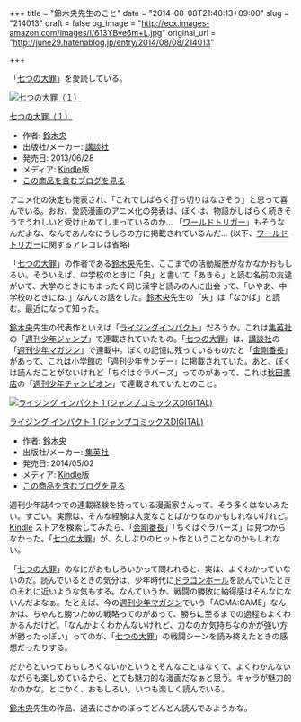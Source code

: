 +++
title = "鈴木央先生のこと"
date = "2014-08-08T21:40:13+09:00"
slug = "214013"
draft = false
og_image = "http://ecx.images-amazon.com/images/I/613YBve6m+L.jpg"
original_url = "http://june29.hatenablog.jp/entry/2014/08/08/214013"

+++

<p>「<a class="keyword" href="http://d.hatena.ne.jp/keyword/%BC%B7%A4%C4%A4%CE%C2%E7%BA%E1">七つの大罪</a>」を愛読している。</p>
<p></p>
<div class="hatena-asin-detail">
<a href="http://www.amazon.co.jp/exec/obidos/ASIN/B00DFXHCXW/cameralady-22/"><img src="http://ecx.images-amazon.com/images/I/613YBve6m%2BL._SL160_.jpg" class="hatena-asin-detail-image" alt="七つの大罪（１）" title="七つの大罪（１）"></a><div class="hatena-asin-detail-info">
<p class="hatena-asin-detail-title"><a href="http://www.amazon.co.jp/exec/obidos/ASIN/B00DFXHCXW/cameralady-22/">七つの大罪（１）</a></p>
<ul>
<li>
<span class="hatena-asin-detail-label">作者:</span> <a class="keyword" href="http://d.hatena.ne.jp/keyword/%CE%EB%CC%DA%B1%FB">鈴木央</a>
</li>
<li>
<span class="hatena-asin-detail-label">出版社/メーカー:</span> <a class="keyword" href="http://d.hatena.ne.jp/keyword/%B9%D6%C3%CC%BC%D2">講談社</a>
</li>
<li>
<span class="hatena-asin-detail-label">発売日:</span> 2013/06/28</li>
<li>
<span class="hatena-asin-detail-label">メディア:</span> <a class="keyword" href="http://d.hatena.ne.jp/keyword/Kindle">Kindle</a>版</li>
<li><a href="http://d.hatena.ne.jp/asin/B00DFXHCXW/cameralady-22" target="_blank">この商品を含むブログを見る</a></li>
</ul>
</div>
<div class="hatena-asin-detail-foot"></div>
</div>
<p>アニメ化の決定も発表され、「これでしばらく打ち切りはなさそう」と思って喜んでいる。おお、愛読漫画のアニメ化の発表は、ぼくは、物語がしばらく続きそうでうれしいと受け止めてしまっているのか… 「<a class="keyword" href="http://d.hatena.ne.jp/keyword/%A5%EF%A1%BC%A5%EB%A5%C9%A5%C8%A5%EA%A5%AC%A1%BC">ワールドトリガー</a>」もそうなんだよな、なんであんなにうしろの方に掲載されているんだ… (以下、<a class="keyword" href="http://d.hatena.ne.jp/keyword/%A5%EF%A1%BC%A5%EB%A5%C9%A5%C8%A5%EA%A5%AC%A1%BC">ワールドトリガー</a>に関するアレコレは省略)</p>
<p>「<a class="keyword" href="http://d.hatena.ne.jp/keyword/%BC%B7%A4%C4%A4%CE%C2%E7%BA%E1">七つの大罪</a>」の作者である<a class="keyword" href="http://d.hatena.ne.jp/keyword/%CE%EB%CC%DA%B1%FB">鈴木央</a>先生、ここまでの活動履歴がなかなかおもしろい。そういえば、中学校のときに「央」と書いて「あきら」と読む名前の友達がいて、大学のときにもまったく同じ漢字と読みの人に出会って、「いやあ、中学校のときにね、」なんてお話をした。<a class="keyword" href="http://d.hatena.ne.jp/keyword/%CE%EB%CC%DA%B1%FB">鈴木央</a>先生の「央」は「なかば」と読む。最近になって知った。</p>
<p><a class="keyword" href="http://d.hatena.ne.jp/keyword/%CE%EB%CC%DA%B1%FB">鈴木央</a>先生の代表作といえば「<a class="keyword" href="http://d.hatena.ne.jp/keyword/%A5%E9%A5%A4%A5%B8%A5%F3%A5%B0%A5%A4%A5%F3%A5%D1%A5%AF%A5%C8">ライジングインパクト</a>」だろうか。これは<a class="keyword" href="http://d.hatena.ne.jp/keyword/%BD%B8%B1%D1%BC%D2">集英社</a>の「<a class="keyword" href="http://d.hatena.ne.jp/keyword/%BD%B5%B4%A9%BE%AF%C7%AF%A5%B8%A5%E3%A5%F3%A5%D7">週刊少年ジャンプ</a>」で連載されていたもの。「<a class="keyword" href="http://d.hatena.ne.jp/keyword/%BC%B7%A4%C4%A4%CE%C2%E7%BA%E1">七つの大罪</a>」は、<a class="keyword" href="http://d.hatena.ne.jp/keyword/%B9%D6%C3%CC%BC%D2">講談社</a>の「<a class="keyword" href="http://d.hatena.ne.jp/keyword/%BD%B5%B4%A9%BE%AF%C7%AF%A5%DE%A5%AC%A5%B8%A5%F3">週刊少年マガジン</a>」で連載中。ぼくの記憶に残っているものだと「<a class="keyword" href="http://d.hatena.ne.jp/keyword/%B6%E2%B9%E4%C8%D6%C4%B9">金剛番長</a>」があって、これは<a class="keyword" href="http://d.hatena.ne.jp/keyword/%BE%AE%B3%D8%B4%DB">小学館</a>の「<a class="keyword" href="http://d.hatena.ne.jp/keyword/%BD%B5%B4%A9%BE%AF%C7%AF%A5%B5%A5%F3%A5%C7%A1%BC">週刊少年サンデー</a>」に掲載されていた。あと、ぼくは読んだことがないけれど「ちぐはぐラバーズ」ってのがあって、これは<a class="keyword" href="http://d.hatena.ne.jp/keyword/%BD%A9%C5%C4%BD%F1%C5%B9">秋田書店</a>の「<a class="keyword" href="http://d.hatena.ne.jp/keyword/%BD%B5%B4%A9%BE%AF%C7%AF%A5%C1%A5%E3%A5%F3%A5%D4%A5%AA%A5%F3">週刊少年チャンピオン</a>」で連載されていたとのこと。</p>
<p></p>
<div class="hatena-asin-detail">
<a href="http://www.amazon.co.jp/exec/obidos/ASIN/B00JL9MLJE/cameralady-22/"><img src="http://ecx.images-amazon.com/images/I/61KL7t2PCgL._SL160_.jpg" class="hatena-asin-detail-image" alt="ライジング インパクト 1 (ジャンプコミックスDIGITAL)" title="ライジング インパクト 1 (ジャンプコミックスDIGITAL)"></a><div class="hatena-asin-detail-info">
<p class="hatena-asin-detail-title"><a href="http://www.amazon.co.jp/exec/obidos/ASIN/B00JL9MLJE/cameralady-22/">ライジング インパクト 1 (ジャンプコミックスDIGITAL)</a></p>
<ul>
<li>
<span class="hatena-asin-detail-label">作者:</span> <a class="keyword" href="http://d.hatena.ne.jp/keyword/%CE%EB%CC%DA%B1%FB">鈴木央</a>
</li>
<li>
<span class="hatena-asin-detail-label">出版社/メーカー:</span> <a class="keyword" href="http://d.hatena.ne.jp/keyword/%BD%B8%B1%D1%BC%D2">集英社</a>
</li>
<li>
<span class="hatena-asin-detail-label">発売日:</span> 2014/05/02</li>
<li>
<span class="hatena-asin-detail-label">メディア:</span> <a class="keyword" href="http://d.hatena.ne.jp/keyword/Kindle">Kindle</a>版</li>
<li><a href="http://d.hatena.ne.jp/asin/B00JL9MLJE/cameralady-22" target="_blank">この商品を含むブログを見る</a></li>
</ul>
</div>
<div class="hatena-asin-detail-foot"></div>
</div>
<p>週刊少年誌4つでの連載経験を持っている漫画家さんって、そう多くはないみたい。すごい。実際は、そんな経験は大変なことばかりなのかもしれないけれど。<a class="keyword" href="http://d.hatena.ne.jp/keyword/Kindle">Kindle</a> ストアを検索してみたら、「<a class="keyword" href="http://d.hatena.ne.jp/keyword/%B6%E2%B9%E4%C8%D6%C4%B9">金剛番長</a>」「ちぐはぐラバーズ」は見つからなかった。「<a class="keyword" href="http://d.hatena.ne.jp/keyword/%BC%B7%A4%C4%A4%CE%C2%E7%BA%E1">七つの大罪</a>」が、久しぶりのヒット作ということなのかもしれない。</p>
<p>「<a class="keyword" href="http://d.hatena.ne.jp/keyword/%BC%B7%A4%C4%A4%CE%C2%E7%BA%E1">七つの大罪</a>」のなにがおもしろいかって問われると、実は、よくわかっていないのだ。読んでいるときの気分は、少年時代に<a class="keyword" href="http://d.hatena.ne.jp/keyword/%A5%C9%A5%E9%A5%B4%A5%F3%A5%DC%A1%BC%A5%EB">ドラゴンボール</a>を読んでいたときのそれに近いような気もする。なんていうか、戦闘の勝敗に納得感はそんなにないんだよなぁ。たとえば、今の<a class="keyword" href="http://d.hatena.ne.jp/keyword/%BD%B5%B4%A9%BE%AF%C7%AF%A5%DE%A5%AC%A5%B8%A5%F3">週刊少年マガジン</a>でいう「ACMA:GAME」なんかは、ちゃんと勝つための戦略ってのがあって、勝ちに至るまでの過程もよくわかるんだけど。「なんかよくわかんないけれど、力なのか気持ちなのかが強い方が勝ったっぽい」ってのが、「<a class="keyword" href="http://d.hatena.ne.jp/keyword/%BC%B7%A4%C4%A4%CE%C2%E7%BA%E1">七つの大罪</a>」の戦闘シーンを読み終えたときの感想だったりする。</p>
<p>だからといっておもしろくないかというとそんなことはなくて、よくわかんないながらも楽しめているから、とても魅力的な漫画だなぁと思う。キャラが魅力的なのかな。とにかく、おもしろい。いつも楽しく読んでいる。</p>
<p><a class="keyword" href="http://d.hatena.ne.jp/keyword/%CE%EB%CC%DA%B1%FB">鈴木央</a>先生の作品、過去にさかのぼってどんどん読んでみようかな。</p>
